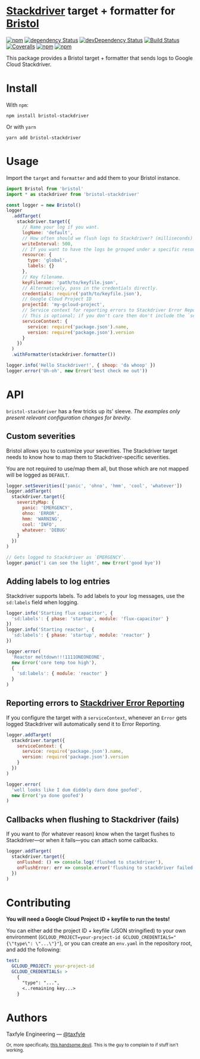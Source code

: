 # [Stackdriver][stackdriver] target + formatter for [Bristol][bristol]

[![npm](https://img.shields.io/npm/v/bristol-stackdriver.svg?maxAge=1000)](https://www.npmjs.com/package/bristol-stackdriver)
[![dependency Status](https://img.shields.io/david/taxfyle/bristol-stackdriver.svg?maxAge=1000)](https://david-dm.org/taxfyle/bristol-stackdriver)
[![devDependency Status](https://img.shields.io/david/dev/taxfyle/bristol-stackdriver.svg?maxAge=1000)](https://david-dm.org/taxfyle/bristol-stackdriver)
[![Build Status](https://img.shields.io/travis/taxfyle/bristol-stackdriver.svg?maxAge=1000)](https://travis-ci.org/taxfyle/bristol-stackdriver)
[![Coveralls](https://img.shields.io/coveralls/taxfyle/bristol-stackdriver.svg?maxAge=1000)](https://coveralls.io/github/taxfyle/bristol-stackdriver)
[![npm](https://img.shields.io/npm/dt/bristol-stackdriver.svg?maxAge=1000)](https://www.npmjs.com/package/bristol-stackdriver)
[![npm](https://img.shields.io/npm/l/bristol-stackdriver.svg?maxAge=1000)](https://github.com/taxfyle/bristol-stackdriver/blob/master/LICENSE.md)

This package provides a Bristol target + formatter that sends logs to Google Cloud Stackdriver.

# Install

With `npm`:

```
npm install bristol-stackdriver
```

Or with `yarn`

```
yarn add bristol-stackdriver
```

# Usage

Import the `target` and `formatter` and add them to your Bristol instance.

```js
import Bristol from 'bristol'
import * as stackdriver from 'bristol-stackdriver'

const logger = new Bristol()
logger
  .addTarget(
    stackdriver.target({
      // Name your log if you want.
      logName: 'default',
      // How often should we flush logs to Stackdriver? (milliseconds)
      writeInterval: 500,
      // If you want to have the logs be grouped under a specific resource.
      resource: {
        type: 'global',
        labels: {}
      },
      // Key filename.
      keyFilename: 'path/to/keyfile.json',
      // Alternatively, pass in the credentials directly.
      credentials: require('path/to/keyfile.json'),
      // Google Cloud Project ID
      projectId: 'my-gcloud-project',
      // Service context for reporting errors to Stackdriver Error Reporting.
      // This is optional; if you don't care then don't include the `serviceContext`.
      serviceContext: {
        service: require('package.json').name,
        version: require('package.json').version
      }
    })
  )
  .withFormatter(stackdriver.formatter())

logger.info('Hello Stackdriver!', { shoop: 'da whoop' })
logger.error('Uh-oh', new Error('best check me out'))
```

# API

`bristol-stackdriver` has a few tricks up its' sleeve. _The examples only present relevant configuration changes for brevity._

## Custom severities

Bristol allows you to customize your severities. The Stackdriver target needs to know how to map them to Stackdriver-specific severities.

You are not required to use/map them all, but those which are not mapped will be logged as `DEFAULT`.

```js
logger.setSeverities(['panic', 'ohno', 'hmm', 'cool', 'whatever'])
logger.addTarget(
  stackdriver.target({
    severityMap: {
      panic: 'EMERGENCY',
      ohno: 'ERROR',
      hmm: 'WARNING',
      cool: 'INFO',
      whatever: 'DEBUG'
    }
  })
)

// Gets logged to Stackdriver as `EMERGENCY`.
logger.panic('i can see the light', new Error('good bye'))
```

## Adding labels to log entries

Stackdriver supports labels. To add labels to your log messages, use the `sd:labels` field when logging.

```js
logger.info('Starting flux capacitor', {
  'sd:labels': { phase: 'startup', module: 'flux-capacitor' }
})
logger.info('Starting reactor', {
  'sd:labels': { phase: 'startup', module: 'reactor' }
})

logger.error(
  'Reactor meltdown!!!1111ONEONEONE',
  new Error('core temp too high'),
  {
    'sd:labels': { module: 'reactor' }
  }
)
```

## Reporting errors to [Stackdriver Error Reporting][stackdriver-errors]

If you configure the target with a `serviceContext`, whenever an `Error` gets logged Stackdriver will automatically send it to Error Reporting.

```js
logger.addTarget(
  stackdriver.target({
    serviceContext: {
      service: require('package.json').name,
      version: require('package.json').version
    }
  })
)

logger.error(
  'well looks like I dum diddely darn done goofed',
  new Error('ya done goofed')
)
```

## Callbacks when flushing to Stackdriver (fails)

If you want to (for whatever reason) know when the target flushes to Stackdriver—or when it fails—you can attach some callbacks.

```js
logger.addTarget(
  stackdriver.target({
    onFlushed: () => console.log('flushed to stackdriver'),
    onFlushError: err => console.error('flushing to stackdriver failed', err)
  })
)
```

# Contributing

**You will need a Google Cloud Project ID + keyfile to run the tests!**

You can either add the project ID + keyfile (JSON stringified) to your own environment (`GCLOUD_PROJECT=your-project-id GCLOUD_CREDENTIALS="{\"type\": \"...\"}"`), or you can create an `env.yaml` in the repository root, and add the following:

```yaml
test:
  GCLOUD_PROJECT: your-project-id
  GCLOUD_CREDENTIALS: >
    {
      "type": "...",
      <..remaining key...>
    }
```

# Authors

Taxfyle Engineering — [@taxfyle](https://twitter.com/taxfyle)

<small>Or, more specifically, [this handsome devil](https://twitter.com/jeffijoe). This is the guy to complain to if stuff isn't working.</small>

[stackdriver]: https://cloud.google.com/logging/
[stackdriver-errors]: https://cloud.google.com/error-reporting
[bristol]: https://github.com/TomFrost/bristol
